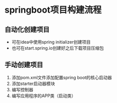 # springboot项目构建流程

## 自动化创建项目

- 可在idea中使用spring initializer创建项目
- 也可在start.spring.io创建好之后下载项目压缩包

## 手动创建项目

1. 添加pom.xml文件添加配置spring boot的核心启动器
2. 添加starter启动器模块
3. 编写控制器
4. 编写应用程序的APP类（启动类）